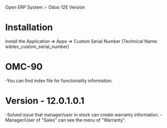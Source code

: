 Open ERP System :- Odoo 12E Version 

Installation 
============
Install the Application => Apps => Custom Serial Number (Technical Name: wibtec_custom_serial_number)

OMC-90
====================
-You can find index file for functionality information.

Version - 12.0.1.0.1
===================
-Solved issue that manager/user in stock can create warranty information.
-Manager/User of "Sales" can see the menu of "Warranty".